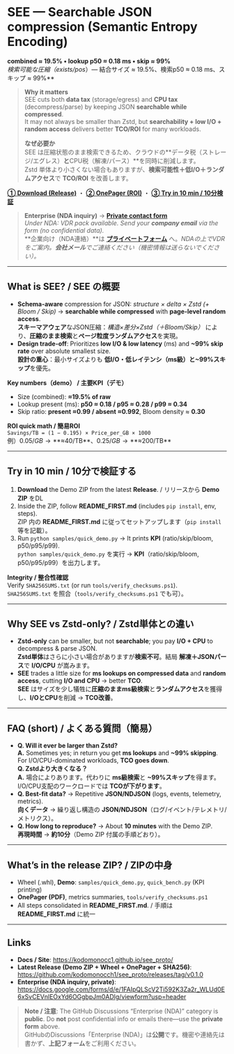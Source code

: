 # SEE — Searchable JSON compression (Semantic Entropy Encoding)
**combined ≈ 19.5% • lookup p50 ≈ 0.18 ms • skip ≈ 99%**  
**検索可能な圧縮（exists*/pos*）— 結合サイズ ≈ 19.5%、検索p50 ≈ 0.18 ms、スキップ ≈ 99%**

> **Why it matters**  
> SEE cuts both **data tax** (storage/egress) and **CPU tax** (decompress/parse) by keeping JSON **searchable while compressed**.  
> It may not always be smaller than Zstd, but **searchability + low I/O + random access** delivers better **TCO/ROI** for many workloads.
>
> **なぜ必要か**  
> SEE は圧縮状態のまま検索できるため、クラウドの**データ税（ストレージ/エグレス）**と**CPU税（解凍/パース）**を同時に削減します。  
> Zstd 単体より小さくない場合もありますが、**検索可能性＋低I/O＋ランダムアクセス**で **TCO/ROI** を改善します。

<p>
  <a href="https://github.com/kodomonocch1/see_proto/releases/tag/v0.1.0"><b>① Download (Release)</b></a> ・
  <a href="https://github.com/kodomonocch1/see_proto/releases/download/v0.1.0/SEE_onepager.pdf"><b>② OnePager (ROI)</b></a> ・
  <a href="#try-in-10-min"><b>③ Try in 10 min / 10分検証</b></a>
</p>

> **Enterprise (NDA inquiry)** → <a href="https://docs.google.com/forms/d/e/1FAIpQLScV2Ti592K3Za2r_WLUd0E6xSvCEVnlEOxYd6OGgbpJm0ADlg/viewform?usp=header"><b>Private contact form</b></a>  
> *Under NDA: VDR pack available. Send your **company email** via the form (no confidential data).*  
> **企業向け（NDA連絡）**は <a href="https://docs.google.com/forms/d/e/1FAIpQLScV2Ti592K3Za2r_WLUd0E6xSvCEVnlEOxYd6OGgbpJm0ADlg/viewform?usp=header"><b>プライベートフォーム</b></a> へ。*NDAの上でVDRをご案内。**会社メール**でご連絡ください（機密情報は送らないでください）。*

---

## What is SEE? / SEE の概要
- **Schema-aware** compression for JSON: *structure × delta × Zstd (+ Bloom / Skip)* → **searchable while compressed** with **page-level random access**.  
  **スキーマアウェア**なJSON圧縮：*構造×差分×Zstd（＋Bloom/Skip）* により、**圧縮のまま検索**と**ページ粒度ランダムアクセス**を実現。
- **Design trade-off**: Prioritizes **low I/O & low latency** (ms) and **~99% skip rate** over absolute smallest size.  
  **設計の重心**：最小サイズよりも **低I/O・低レイテンシ（ms級）**と**~99%スキップ**を優先。

**Key numbers（demo） / 主要KPI（デモ）**  
- Size (combined): **≈19.5% of raw**  
- Lookup present (ms): **p50 ≈ 0.18 / p95 ≈ 0.28 / p99 ≈ 0.34**  
- Skip ratio: **present ≈0.99 / absent ≈0.992**, Bloom density ≈ **0.30**

**ROI quick math / 簡易ROI**  
`Savings/TB = (1 − 0.195) × Price_per_GB × 1000`  
例）$0.05/GB → **≈$40/TB**、$0.25/GB → **≈$200/TB**

---

## Try in 10 min  / 10分で検証する  <a id="try-in-10-min"></a>
1. **Download** the Demo ZIP from the latest **Release**. / リリースから **Demo ZIP** をDL  
2. Inside the ZIP, follow **README_FIRST.md** (includes `pip install`, env, steps).  
   ZIP 内の **README_FIRST.md** に従ってセットアップします（`pip install` 等を記載）。  
3. Run `python samples/quick_demo.py` → It prints **KPI** (ratio/skip/bloom, p50/p95/p99).  
   `python samples/quick_demo.py` を実行 → **KPI**（ratio/skip/bloom, p50/p95/p99）を出力します。

**Integrity / 整合性確認**  
Verify `SHA256SUMS.txt` (or run `tools/verify_checksums.ps1`).  
`SHA256SUMS.txt` を照合（`tools/verify_checksums.ps1` でも可）。

---

## Why SEE vs Zstd-only? / Zstd単体との違い
- **Zstd-only** can be smaller, but not **searchable**; you pay **I/O + CPU** to decompress & parse JSON.  
  **Zstd単体**はさらに小さい場合がありますが**検索不可**。結局 **解凍＋JSONパース**で **I/O/CPU** が嵩みます。
- **SEE** trades a little size for **ms lookups on compressed data** and **random access**, cutting **I/O and CPU** → better **TCO**.  
  **SEE** はサイズを少し犠牲に**圧縮のままms級検索**と**ランダムアクセス**を獲得し、**I/OとCPU**を削減 → **TCO改善**。

---

## FAQ (short) / よくある質問（簡易）
- **Q. Will it ever be larger than Zstd?**  
  **A.** Sometimes yes; in return you get **ms lookups** and **~99% skipping**. For I/O/CPU-dominated workloads, **TCO goes down**.  
  **Q. Zstdより大きくなる？**  
  **A.** 場合によりあります。代わりに **ms級検索**と **~99%スキップ**を得ます。I/O/CPU支配のワークロードでは **TCOが下がります**。
- **Q. Best-fit data?** → Repetitive **JSON/NDJSON** (logs, events, telemetry, metrics).  
  **向くデータ** → 繰り返し構造の **JSON/NDJSON**（ログ/イベント/テレメトリ/メトリクス）。
- **Q. How long to reproduce?** → About **10 minutes** with the Demo ZIP.  
  **再現時間** → **約10分**（Demo ZIP 付属の手順どおり）。

---

## What’s in the release ZIP? / ZIPの中身
- Wheel (.whl), **Demo**: `samples/quick_demo.py`, `quick_bench.py` (KPI printing)  
- **OnePager (PDF)**, metrics summaries, `tools/verify_checksums.ps1`  
- All steps consolidated in **README_FIRST.md**. / 手順は **README_FIRST.md** に統一

---

## Links
- **Docs / Site**: https://kodomonocc1.github.io/see_proto/  
- **Latest Release (Demo ZIP + Wheel + OnePager + SHA256)**: https://github.com/kodomonocch1/see_proto/releases/tag/v0.1.0  
- **Enterprise (NDA inquiry, private)**: https://docs.google.com/forms/d/e/1FAIpQLScV2Ti592K3Za2r_WLUd0E6xSvCEVnlEOxYd6OGgbpJm0ADlg/viewform?usp=header

> **Note / 注意**: The GitHub Discussions “Enterprise (NDA)” category is **public**. Do **not** post confidential info or emails there—use the **private form** above.  
> GitHubのDiscussions「Enterprise (NDA)」は**公開**です。機密や連絡先は書かず、**上記フォーム**をご利用ください。
